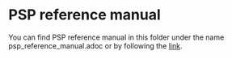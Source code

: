 # PSP reference manual
You can find PSP reference manual in this folder under the name
psp_reference_manual.adoc or by following the [link](./psp_reference_manual.adoc).